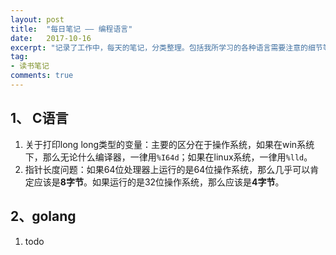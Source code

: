 ```yaml
---
layout: post
title:  "每日笔记 —— 编程语言"
date:   2017-10-16
excerpt: "记录了工作中，每天的笔记，分类整理。包括我所学习的各种语言需要注意的细节等。"
tag:
- 读书笔记
comments: true
---
```


## 1、 C语言

1. 关于打印long long类型的变量：主要的区分在于操作系统，如果在win系统下，那么无论什么编译器，一律用`%I64d`；如果在linux系统，一律用`%lld`。
2. 指针长度问题：如果64位处理器上运行的是64位操作系统，那么几乎可以肯定应该是**8字节**。如果运行的是32位操作系统，那么应该是**4字节**。

## 2、golang

1. todo